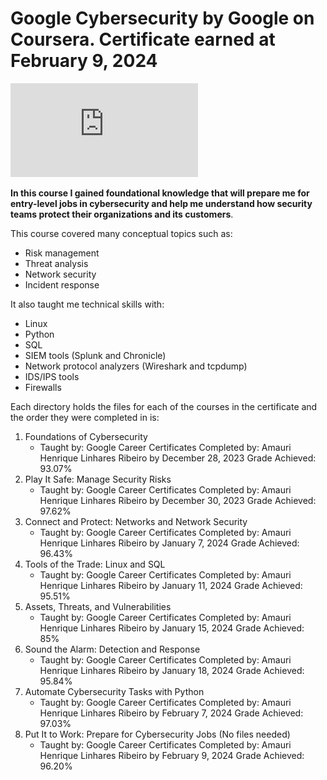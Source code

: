 # Google Cybersecurity by Google on Coursera. Certificate earned at February 9, 2024

![Google Cybersecurity Certificate](https://github.com/Ribeirosk8/Google-Cybersecurity/blob/main/Google%20Cybersecurity%20certificate.pdf)

**In this course I gained foundational knowledge that will prepare me for entry-level jobs in cybersecurity and help me understand how security teams protect their organizations and its customers**. 

This course covered many conceptual topics such as:
  * Risk management
  * Threat analysis
  * Network security
  * Incident response

It also taught me technical skills with:
  * Linux
  * Python
  * SQL
  * SIEM tools (Splunk and Chronicle)
  * Network protocol analyzers (Wireshark and tcpdump)
  * IDS/IPS tools
  * Firewalls

Each directory holds the files for each of the courses in the certificate and the order they were completed in is: 
  1. Foundations of Cybersecurity
      * Taught by: Google Career Certificates
Completed by: Amauri Henrique Linhares Ribeiro by December 28, 2023
Grade Achieved: 93.07%
  2. Play It Safe: Manage Security Risks
      * Taught by: Google Career Certificates
Completed by: Amauri Henrique Linhares Ribeiro by December 30, 2023
Grade Achieved: 97.62%
  3. Connect and Protect: Networks and Network Security
      * Taught by: Google Career Certificates
Completed by: Amauri Henrique Linhares Ribeiro by January 7, 2024
Grade Achieved: 96.43%
  4. Tools of the Trade: Linux and SQL
      * Taught by: Google Career Certificates
Completed by: Amauri Henrique Linhares Ribeiro by January 11, 2024
Grade Achieved: 95.51%
  5. Assets, Threats, and Vulnerabilities
      * Taught by: Google Career Certificates
Completed by: Amauri Henrique Linhares Ribeiro by January 15, 2024
Grade Achieved: 85%
  6. Sound the Alarm: Detection and Response
      * Taught by: Google Career Certificates
Completed by: Amauri Henrique Linhares Ribeiro by January 18, 2024
Grade Achieved: 95.84%
  7. Automate Cybersecurity Tasks with Python
      * Taught by: Google Career Certificates
Completed by: Amauri Henrique Linhares Ribeiro by February 7, 2024
Grade Achieved: 97.03%
  8. Put It to Work: Prepare for Cybersecurity Jobs (No files needed)
      * Taught by: Google Career Certificates
Completed by: Amauri Henrique Linhares Ribeiro by February 9, 2024
Grade Achieved: 96.20%
